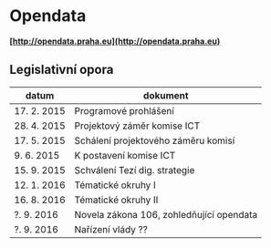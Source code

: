 
# Opendata

**[http://opendata.praha.eu](http://opendata.praha.eu)**

## Legislativní opora

| datum       | dokument                                 |
|-------------|------------------------------------------|
| 17. 2. 2015 | Programové prohlášení                    |
| 28. 4. 2015 | Projektový záměr komise ICT              |
| 17. 5. 2015 | Schálení projektového záměru komisí      |
|  9. 6. 2015 | K postavení komise ICT                   |
| 15. 9. 2015 | Schválení Tezí dig. strategie            |
| 12. 1. 2016 | Tématické okruhy I                       |
| 16. 8. 2016 | Tématické okruhy II                      |
|  ?. 9. 2016 | Novela zákona 106, zohledňující opendata |
|  ?. 9. 2016 | Nařízení vlády ??                        |
